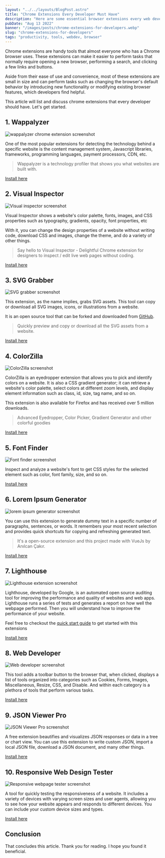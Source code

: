```yaml
---
layout: "../../layouts/BlogPost.astro"
title: "Chrome Extensions Every Developer Must Have"
description: "Here are some essential browser extensions every web developer must have."
pubDate: "Aug 13 2022"
banner: "/images/posts/chrome-extensions-for-developers.webp"
slug: "chrome-extensions-for-developers"
tags: "productivity, tools, webdev, browser"
---
```


Chrome extensions are handy tools that almost everyone who has a Chrome browser uses. These extensions can make it easier to perform tasks that normally require opening a new browser, performing a search, and clicking a few links and buttons.

Aside from their ease of use and convenience, most of these extensions are small in size and can perform tasks such as changing the browser's default behavior by introducing new functionality or modifying existing browser features, which developers find helpful.

This article will list and discuss chrome extensions that every developer should have. Let's get started.

## 1. Wappalyzer

![wappalyzer chrome extension screenshot](https://lh3.googleusercontent.com/TE5cGjbTbj_mqLFn1_IljQ8NkX8lZZNDJApijpuoug4FMd8g5EsoWjW8ZUcHnlclzo1KknI21_KUmckFNHUE3JCO0w=w640-h400-e365-rj-sc0x00ffffff)

One of the most popular extensions for detecting the technology behind a specific website is the content management system, Javascript libraries, frameworks, programming languages, payment processors, CDN, etc.

> Wappalyzer is a technology profiler that shows you what websites are built with.

[Install here](https://chrome.google.com/webstore/detail/wappalyzer-technology-pro/gppongmhjkpfnbhagpmjfkannfbllamg?gclid=Cj0KCQjwl92XBhC7ARIsAHLl9akU5zkjlBln0UOMXfef3Goxrgmy7xB55i09Z9FL8dXIo84H8MiyLF4aAj8yEALw_wcB)

## 2. Visual Inspector

![Visual inspector screenshot](https://lh3.googleusercontent.com/5ctTX5icGOHvE1xXGPBjhTMc9wLW_QuhKOgz9zN2Gn97RMCQzOcSe3HkrK9SqHTG6bfFJCKD3DyPj4HUleh8zmPvbg=w640-h400-e365-rj-sc0x00ffffff)

Visual Inspector shows a website's color palette, fonts, images, and CSS properties such as typography, gradients, opacity, font properties, etc

With it, you can change the design properties of a website without writing code, download CSS and images, change the theme, and do a variety of other things.

> Say hello to Visual Inspector - Delightful Chrome extension for designers to inspect / edit live web pages without coding.


[Install here](https://chrome.google.com/webstore/detail/visual-inspector/efaejpgmekdkcngpbghnpcmbpbngoclc)

## 3. SVG Grabber

![SVG grabber screenshot](https://lh3.googleusercontent.com/n_S0jXwIMs-P6T40VjlPh1cmMgYuMQbyBuqAd383TfB7XwYfOOI4MxiilxfSaBDL3Guga6fU5EX2jeMhbDNABtWHpg=w640-h400-e365-rj-sc0x00ffffff)

This extension, as the name implies, grabs SVG assets. This tool can copy or download all SVG images, icons, or illustrations from a website.

It is an open source tool that can be forked and downloaded from [GitHub](https://github.com/ngti/svg-grabber).

> Quickly preview and copy or download all the SVG assets from a website.


[Install here](https://chrome.google.com/webstore/detail/svg-grabber-get-all-the-s/ndakggdliegnegeclmfgodmgemdokdmg)


## 4. ColorZilla

![ColorZilla screenshot](https://lh3.googleusercontent.com/i_LD86JuaG2ipWrBiNcjtUFLfMzuFpEsEjBCG0aNnl2imoQAMmhdEDT70hQHfjpISngZA7u860pEJZrBPcX259UO=w640-h400-e365-rj-sc0x00ffffff)

ColorZilla is an eyedropper extension that allows you to pick and identify colors on a website. It is also a CSS gradient generator; it can retrieve a website's color palette, select colors at different zoom levels, and display element information such as class, id, size, tag name, and so on.

This extension is also available for Firefox and has received over 5 million downloads.

> Advanced Eyedropper, Color Picker, Gradient Generator and other colorful goodies


[Install here](https://chrome.google.com/webstore/detail/colorzilla/bhlhnicpbhignbdhedgjhgdocnmhomnp)

## 5. Font Finder

![Font finder screenshot](https://lh3.googleusercontent.com/XMxuqXHEuAx7IhTUfjOUjaRmFjzdOm1AFqluaX6b40XNLl1ofxqKjNpHorxcKWwHUaiR2YhNOzxcjphwj0AuihSPGw=w640-h400-e365-rj-sc0x00ffffff)

Inspect and analyze a website's font to get CSS styles for the selected element such as color, font family, size, and so on.

[Install here](https://chrome.google.com/webstore/detail/font-finder/bhiichidigehdgphoambhjbekalahgha)

## 6. Lorem Ipsum Generator

![lorem ipsum generator screenshot](https://lh3.googleusercontent.com/owZQAViLvldS4umzvvVbb9016wXgMgaXfJlptTXuUHyXalwfzQf1PI1GaUefH_lz_Xx4ViQZSAsUma53LXSXMQp18g=w640-h400-e365-rj-sc0x00ffffff)

You can use this extension to generate dummy text in a specific number of paragraphs, sentences, or words. It remembers your most recent selection and provides quick shortcuts for copying and refreshing generated text.

> It's a open-source extension and this project made with VueJs by Anılcan Çakır.


[Install here](https://chrome.google.com/webstore/detail/lorem-ipsum-generator/leokkkfhnahnlmfkelibfigimkoinkfm)


## 7. Lighthouse

![Lighthouse extension screenshot](https://lh3.googleusercontent.com/F7ikgmKQrmoyHN4Xdmf7AoXI-tLGPyhRuymX8cZp9Xu-CoSxpyAmXQgKCToiuOFQOF9omSuIzBRz0ZHX0N4XsCXf4A=w640-h400-e365-rj-sc0x00ffffff)

Lighthouse, developed by Google, is an automated open source auditing tool for improving the performance and quality of websites and web apps. Lighthouse runs a series of tests and generates a report on how well the webpage performed. Then you will understand how to improve the performance of your website.

Feel free to checkout the [quick start guide](https://developers.google.com/web/tools/lighthouse) to get started with this extensions

[Install here](https://chrome.google.com/webstore/detail/lighthouse/blipmdconlkpinefehnmjammfjpmpbjk)


## 8. Web Developer

![Web developer screenshot](https://lh3.googleusercontent.com/R-5Ljok-0LheK8d5fMW8akkrKk78zXZ1itUSpyd133LtptO1cQGdwuPB2Xm7d3zORUGjESb8u8FzYFPKvTnL1-Qo=w640-h400-e365-rj-sc0x00ffffff)

This tool adds a toolbar button to the browser that, when clicked, displays a list of tools organized into categories such as Cookies, Forms, Images, Miscellaneous, Resize, CSS, and Disable. And within each category is a plethora of tools that perform various tasks.

[Install here](https://chrome.google.com/webstore/detail/web-developer/bfbameneiokkgbdmiekhjnmfkcnldhhm)


## 9. JSON Viewer Pro

![JSON Viewer Pro screenshot](https://lh3.googleusercontent.com/gWjQ7NG2CsKlflCX53nXmpm0VzkPdhYZNX5c6j52yRuJjOc7lxYSl9DtLvIGvtxr2_ylnPtEsiyYbHKfebYBaqhQ=w640-h400-e365-rj-sc0x00ffffff)

A free extension beautifies and visualizes JSON responses or data in a tree or chart view. You can use this extension to write custom JSON, import a local JSON file, download a JSON document, and many other things.

[Install here](https://chrome.google.com/webstore/detail/json-viewer-pro/eifflpmocdbdmepbjaopkkhbfmdgijcc)


## 10. Responsive Web Design Tester

![Responsive webpage tester screenshot](https://lh3.googleusercontent.com/lVhgW4071_Ol-p26bhUtg1_AaqeRicQ_PD-VoSz6eQD5hF7aGkxWWP7BuD2Cbn2RErzYu9cBUR-zkjTJ2FihIE-e=w640-h400-e365-rj-sc0x00ffffff)

A tool for quickly testing the responsiveness of a website. It includes a variety of devices with varying screen sizes and user agents, allowing you to see how your website appears and responds to different devices. You can include your custom device sizes and types.

[Install here](https://chrome.google.com/webstore/detail/responsive-web-design-tes/enhcpefphhaiikpobimgcakinhabgiib)


## Conclusion

That concludes this article. Thank you for reading. I hope you found it beneficial.
